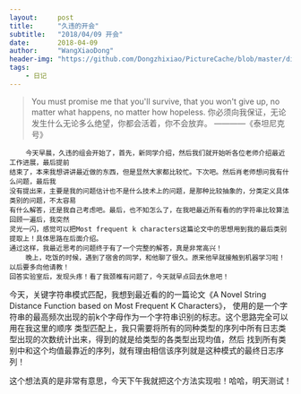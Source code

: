 ```yaml
---
layout:     post
title:      "久违的开会"
subtitle:   "2018/04/09 开会"
date:       2018-04-09
author:     "WangXiaoDong"
header-img: "https://github.com/Dongzhixiao/PictureCache/blob/master/diaryPic/20180409.jpg?raw=true"
tags:
    - 日记
---
```


>You must promise me that you'll survive, that you won't give up, no matter what happens, no matter how hopeless.
你必须向我保证，无论发生什么无论多么绝望，你都会活着，你不会放弃。
                                                                                   ————《泰坦尼克号》             


```
    今天早晨，久违的组会开始了，首先，新同学介绍，然后我们就开始听各位老师介绍最近工作进展，最后提前
结束了，本来我想讲讲最近做的东西，但是显然大家都比较忙。下次吧。然后肖老师想问我有什么问题，最后我
没有提出来，主要是我的问题估计也不是什么技术上的问题，是那种比较抽象的，分类定义具体类别的问题，不太容易
有什么解答，还是我自己考虑吧。最后，也不知怎么了，在我吧最近所有看的的字符串比较算法回顾一遍后，我突然
灵光一闪，感觉可以把Most frequent k characters这篇论文中的思想用到我的最后类别提取上！具体思路在后面介绍。
通过这样，我最近思考的问题终于有了一个完整的解答，真是非常高兴！
    晚上，吃饭的时候，遇到了宿舍的同学，和他聊了很久。原来他早就接触到机器学习啦！以后要多向他请教！
回答实验室后，发现头疼！看了我颈椎有问题了，今天就早点回去休息吧！
```

今天，关键字符串模式匹配，我想到最近看的的一篇论文《A Novel String Distance Function based on Most Frequent K Characters》，
使用的是一个字符串的最高频次出现的前k个字母作为一个字符串识别的标志。这个思路完全可以用在我这里的顺序
类型匹配上，我只需要将所有的同种类型的序列中所有日志类型出现的次数统计出来，得到的就是给类型的各类型出现均值，然后
找到所有类别中和这个均值最靠近的序列，就有理由相信该序列就是这种模式的最终日志序列！

这个想法真的是非常有意思，今天下午我就把这个方法实现啦！哈哈，明天测试！
